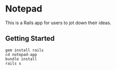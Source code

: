# Notepad

This is a Rails app for users to jot down their ideas.

## Getting Started

```
gem install rails
cd notepad-app
bundle install
rails s
```
